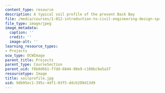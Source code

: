 ```yaml
---
content_type: resource
description: A typical soil profile of the present Back Bay
file: /media/courses/1-012-introduction-to-civil-engineering-design-spring-2002/9db95ec1395c4df103f5ddcb209d13d9_soilprofile.jpg
file_type: image/jpeg
image_metadata:
  caption: ''
  credit: ''
  image-alt: ''
learning_resource_types:
- Projects
ocw_type: OCWImage
parent_title: Projects
parent_type: CourseSection
parent_uid: f8b0d6b1-f7dd-6844-98e9-c108bc9a5a37
resourcetype: Image
title: soilprofile.jpg
uid: 9db95ec1-395c-4df1-03f5-ddcb209d13d9
---
```

